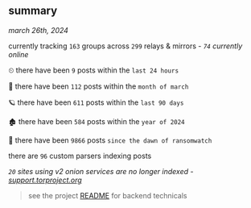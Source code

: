 
## summary
_march 26th, 2024_

currently tracking `163` groups across `299` relays & mirrors - _`74` currently online_

⏲ there have been `9` posts within the `last 24 hours`

🦈 there have been `112` posts within the `month of march`

🪐 there have been `611` posts within the `last 90 days`

🏚 there have been `584` posts within the `year of 2024`

🦕 there have been `9866` posts `since the dawn of ransomwatch`

there are `96` custom parsers indexing posts

_`20` sites using v2 onion services are no longer indexed - [support.torproject.org](https://support.torproject.org/onionservices/v2-deprecation/)_

> see the project [README](https://github.com/joshhighet/ransomwatch#ransomwatch--) for backend technicals
